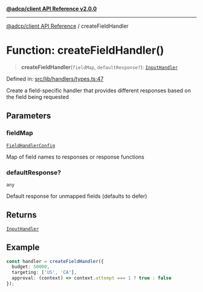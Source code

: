 [**@adcp/client API Reference v2.0.0**](../README.md)

***

[@adcp/client API Reference](../README.md) / createFieldHandler

# Function: createFieldHandler()

> **createFieldHandler**(`fieldMap`, `defaultResponse?`): [`InputHandler`](../type-aliases/InputHandler.md)

Defined in: [src/lib/handlers/types.ts:47](https://github.com/adcontextprotocol/adcp-client/blob/e8953d756e5ce5fafa76c5e8fa2f0316f0da0998/src/lib/handlers/types.ts#L47)

Create a field-specific handler that provides different responses based on the field being requested

## Parameters

### fieldMap

[`FieldHandlerConfig`](../interfaces/FieldHandlerConfig.md)

Map of field names to responses or response functions

### defaultResponse?

`any`

Default response for unmapped fields (defaults to defer)

## Returns

[`InputHandler`](../type-aliases/InputHandler.md)

## Example

```typescript
const handler = createFieldHandler({
  budget: 50000,
  targeting: ['US', 'CA'],
  approval: (context) => context.attempt === 1 ? true : false
});
```
